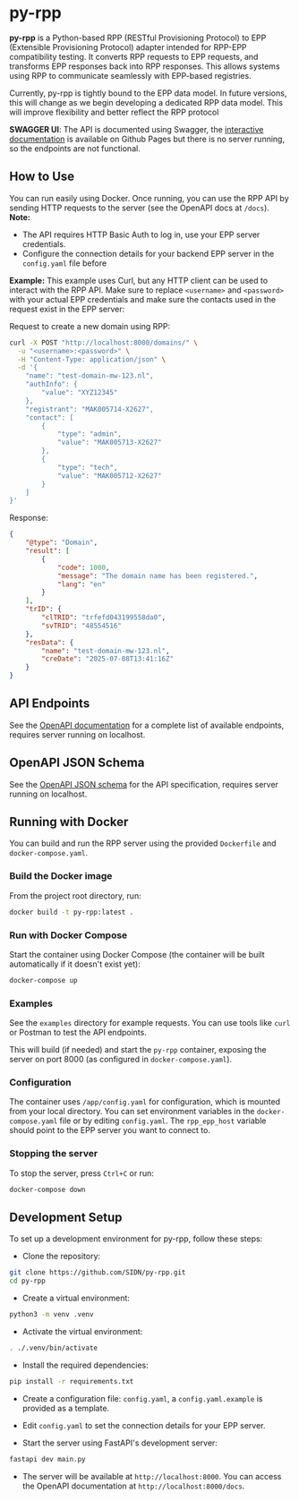 # py-rpp

**py-rpp** is a Python-based RPP (RESTful Provisioning Protocol) to EPP (Extensible Provisioning Protocol) adapter intended for RPP-EPP compatibility testing. It converts RPP requests to EPP requests, and transforms EPP responses back into RPP responses. This allows systems using RPP to communicate seamlessly with EPP-based registries.

Currently, py-rpp is tightly bound to the EPP data model. In future versions, this will change as we begin developing a dedicated RPP data model. This will improve flexibility and better reflect the RPP protocol

**SWAGGER UI**: The API is documented using Swagger, the [interactive documentation](https://sidn.github.io/py-rpp/) is available on Github Pages but there is no server running, so the endpoints are not functional.

## How to Use

You can run easily using Docker. Once running, you can use the RPP API by sending HTTP requests to the server (see the OpenAPI docs at `/docs`).  
**Note:**

- The API requires HTTP Basic Auth to log in, use your EPP server credentials.
- Configure the connection details for your backend EPP server in the `config.yaml` file before

**Example:**
This example uses Curl, but any HTTP client can be used to interact with the RPP API. Make sure to replace `<username>` and `<password>` with your actual EPP credentials and make sure the contacts used in the request exist in the EPP server:

Request to create a new domain using RPP:

```sh
curl -X POST "http://localhost:8000/domains/" \
  -u "<username>:<password>" \
  -H "Content-Type: application/json" \
  -d '{
    "name": "test-domain-mw-123.nl",
    "authInfo": {
        "value": "XYZ12345"
    },
    "registrant": "MAK005714-X2627",
    "contact": [
        {
            "type": "admin",
            "value": "MAK005713-X2627"
        },
        {
            "type": "tech",
            "value": "MAK005712-X2627"
        }
    ]
}'
```

Response:

```json
{
    "@type": "Domain",
    "result": [
        {
            "code": 1000,
            "message": "The domain name has been registered.",
            "lang": "en"
        }
    ],
    "trID": {
        "clTRID": "trfefd043199558da0",
        "svTRID": "48554516"
    },
    "resData": {
        "name": "test-domain-mw-123.nl",
        "creDate": "2025-07-08T13:41:16Z"
    }
}
```

## API Endpoints

See the [OpenAPI documentation](http://localhost:8000/docs) for a complete list of available endpoints, requires server running on localhost.

## OpenAPI JSON Schema

See the [OpenAPI JSON schema](http://localhost:8000/openapi.json) for the API specification, requires server running on localhost.

## Running with Docker

You can build and run the RPP server using the provided `Dockerfile` and `docker-compose.yaml`.

### Build the Docker image

From the project root directory, run:

```sh
docker build -t py-rpp:latest .
```

### Run with Docker Compose

Start the container using Docker Compose (the container will be built automatically if it doesn't exist yet):

```sh
docker-compose up
```

### Examples

See the `examples` directory for example requests. You can use tools like `curl` or Postman to test the API endpoints.

This will build (if needed) and start the `py-rpp` container, exposing the server on port 8000 (as configured in `docker-compose.yaml`).

### Configuration

The container uses `/app/config.yaml` for configuration, which is mounted from your local directory.
You can set environment variables in the `docker-compose.yaml` file or by editing `config.yaml`.
The `rpp_epp_host` variable should point to the EPP server you want to connect to.

### Stopping the server

To stop the server, press `Ctrl+C` or run:

```sh
docker-compose down
```

## Development Setup

To set up a development environment for py-rpp, follow these steps:

- Clone the repository:

```sh
git clone https://github.com/SIDN/py-rpp.git
cd py-rpp
```

- Create a virtual environment:

```sh
python3 -m venv .venv
```

- Activate the virtual environment:

```sh
. ./.venv/bin/activate
```

- Install the required dependencies:

```sh
pip install -r requirements.txt
```

- Create a configuration file: `config.yaml`, a `config.yaml.example` is provided as a template.
- Edit `config.yaml` to set the connection details for your EPP server.

- Start the server using FastAPI's development server:

```sh
fastapi dev main.py
```

- The server will be available at `http://localhost:8000`. You can access the OpenAPI documentation at `http://localhost:8000/docs`.
